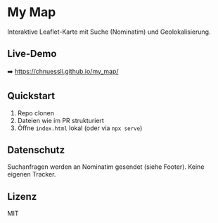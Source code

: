 # My Map

Interaktive Leaflet-Karte mit Suche (Nominatim) und Geolokalisierung.

## Live-Demo
➡️ https://chnuessli.github.io/my_map/

## Quickstart
1. Repo clonen
2. Dateien wie im PR strukturiert
3. Öffne `index.html` lokal (oder via `npx serve`)

## Datenschutz
Suchanfragen werden an Nominatim gesendet (siehe Footer). Keine eigenen Tracker.

## Lizenz
MIT
